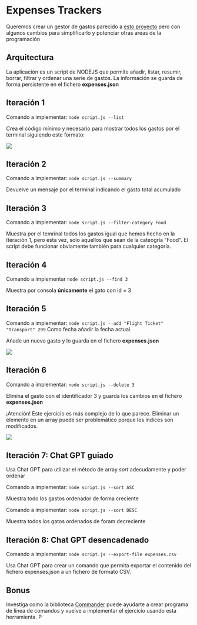 # Expenses Trackers

Queremos crear un gestor de gastos parecido a [esto proyecto](https://roadmap.sh/projects/expense-tracker) pero con algunos cambios para simplificarlo y potenciar otras areas de la programación

## Arquitectura

La aplicación es un script de NODEJS que permite añadir, listar, resumir, borrar, filtrar y ordenar una serie de gastos. La información se guarda de forma persistente en el fichero **expenses.json**

## Iteración 1

Comando a implementar:  `node script.js --list`

Crea el código mínimo y necesario para mostrar todos los gastos por el terminal siguiendo este formato:

![](https://oscarm.tinytake.com/media/1757c44?filename=1745747365652_TinyTake27-04-2025-11-49-20_638813441634408833.png&sub_type=thumbnail_preview&type=attachment&width=796&height=150)


## Iteración 2

Comando a implementar:  `node script.js --summary`

Devuelve un mensaje por el terminal indicando el gasto total acumulado

## Iteración 3

Comando a implementar:  `node script.js --filter-category Food`

Muestra por el temrinal todos los gastos igual que hemos hecho en la Iteración 1, pero esta vez, solo aquellos que sean de la cateogría "Food". El script debe funcionar obviamente también para cualquier categoría.

## Iteración 4

Comando a implementar `node script.js --find 3`

Muestra por consola **únicamente** el gato con id = 3

## Iteración 5

Comando a implementar: `node script.js --add "Flight Ticket" "transport" 299`
Como fecha añadir la fecha actual.

Añade un nuevo gasto y lo guarda en el fichero __expenses.json__

![](https://oscarm.tinytake.com/media/1757eee?filename=1745820326065_TinyTake28-04-2025-08-05-19_638814171254094956.png&sub_type=thumbnail_preview&type=attachment&width=1198&height=291)

## Iteración 6

Comando a implementar: `node script.js --delete 3`

Elimina el gasto con el identificador 3 y guarda los cambios en el fichero __expenses.json__

¡Atención! Este ejercicio es más complejo de lo que parece. Eliminar un elemento en un array puede ser problemático porque los índices son modificados. 

![](https://oscarm.tinytake.com/media/1759cd5?filename=1745994650287_TinyTake30-04-2025-08-30-45_638815914483409219.png&sub_type=thumbnail_preview&type=attachment&width=795&height=143)

## Iteración 7: Chat GPT guiado

Usa Chat GPT para utilizar el método de array _sort_ adecudamente y poder ordenar

Comando a implementar: `node script.js --sort ASC`

Muestra todo los gastos ordenador de forma creciente

Comando a implementar: `node script.js --sort DESC`

Muestra todos los gatos ordenados de foram decreciente

## Iteración 8: Chat GPT desencadenado

Comando a implementar: `node script.js --export-file expenses.csv`

Usa Chat GPT para crear un comando que permita exportar el contenido del fichero expenses.json a un fichero de formato CSV. 

## Bonus

Investiga como la biblioteca [Commander](https://www.npmjs.com/package/commander) puede ayudarte a crear programa de línea de comandos y vuelve a implementar el ejercicio usando esta herramienta. P







